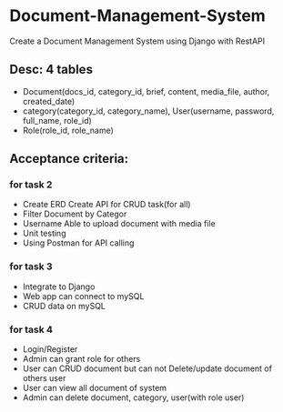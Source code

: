# Document-Management-System
 
 Create a Document Management System using Django with RestAPI  
 
 ## Desc: 4 tables 
  - Document(docs_id, category_id, brief, content, media_file, author, created_date)
  - category(category_id, category_name), User(username, password, full_name, role_id)
  - Role(role_id, role_name)  
  
  ## Acceptance criteria:  
  
  ### for task 2
  - Create ERD Create API for CRUD task(for all) 
  - Filter Document by Categor
  - Username Able to upload document with media file 
  - Unit testing 
  - Using Postman for API calling
  
  ### for task 3
  - Integrate to Django
  - Web app can connect to mySQL
  - CRUD data on mySQL
  
  ### for task 4
  - Login/Register
  - Admin can grant role for others
  - User can CRUD document but can not Delete/update document of others user
  - User can view all document of system
  - Admin can delete document, category, user(with role user)
